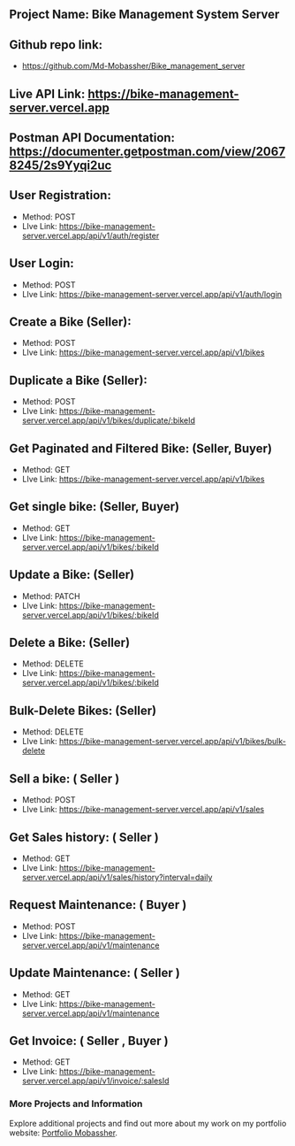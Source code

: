 ## Project Name: Bike Management System Server

## Github repo link:

- https://github.com/Md-Mobassher/Bike_management_server

## Live API Link: https://bike-management-server.vercel.app

## Postman API Documentation: https://documenter.getpostman.com/view/20678245/2s9Yyqi2uc

## User Registration:

- Method: POST
- LIve Link: https://bike-management-server.vercel.app/api/v1/auth/register

## User Login:

- Method: POST
- LIve Link: https://bike-management-server.vercel.app/api/v1/auth/login

## Create a Bike (Seller):

- Method: POST
- LIve Link: https://bike-management-server.vercel.app/api/v1/bikes

## Duplicate a Bike (Seller):

- Method: POST
- LIve Link: https://bike-management-server.vercel.app/api/v1/bikes/duplicate/:bikeId

## Get Paginated and Filtered Bike: (Seller, Buyer)

- Method: GET
- LIve Link: https://bike-management-server.vercel.app/api/v1/bikes

## Get single bike: (Seller, Buyer)

- Method: GET
- LIve Link: https://bike-management-server.vercel.app/api/v1/bikes/:bikeId

## Update a Bike: (Seller)

- Method: PATCH
- LIve Link: https://bike-management-server.vercel.app/api/v1/bikes/:bikeId

## Delete a Bike: (Seller)

- Method: DELETE
- LIve Link: https://bike-management-server.vercel.app/api/v1/bikes/:bikeId

## Bulk-Delete Bikes: (Seller)

- Method: DELETE
- LIve Link: https://bike-management-server.vercel.app/api/v1/bikes/bulk-delete

## Sell a bike: ( Seller )

- Method: POST
- LIve Link: https://bike-management-server.vercel.app/api/v1/sales

## Get Sales history: ( Seller )

- Method: GET
- LIve Link: https://bike-management-server.vercel.app/api/v1/sales/history?interval=daily

## Request Maintenance: ( Buyer )

- Method: POST
- LIve Link: https://bike-management-server.vercel.app/api/v1/maintenance

## Update Maintenance: ( Seller )

- Method: GET
- LIve Link: https://bike-management-server.vercel.app/api/v1/maintenance

## Get Invoice: ( Seller , Buyer )

- Method: GET
- LIve Link: https://bike-management-server.vercel.app/api/v1/invoice/:salesId

### More Projects and Information

Explore additional projects and find out more about my work on my portfolio website: [Portfolio Mobassher](https://dev-mobassher.web.app).
